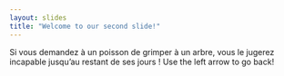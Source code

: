 ```yaml
---
layout: slides  
title: "Welcome to our second slide!"
---
```

Si vous demandez à un poisson de grimper à un arbre, vous le jugerez incapable jusqu’au restant de ses jours !
Use the left arrow to go back!
